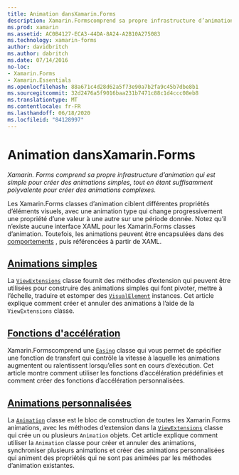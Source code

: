 ```yaml
---
title: Animation dansXamarin.Forms
description: Xamarin.Formscomprend sa propre infrastructure d’animation qui est simple pour la création d’animations simples, tout en étant suffisamment polyvalente pour créer des animations complexes.
ms.prod: xamarin
ms.assetid: AC0B4127-ECA3-44DA-8A24-A2B10A275083
ms.technology: xamarin-forms
author: davidbritch
ms.author: dabritch
ms.date: 07/14/2016
no-loc:
- Xamarin.Forms
- Xamarin.Essentials
ms.openlocfilehash: 88a671c4d28d62a5f73e90a7b2fa9c45b7dbe8b1
ms.sourcegitcommit: 32d2476a5f9016baa231b7471c88c1d4ccc08eb8
ms.translationtype: MT
ms.contentlocale: fr-FR
ms.lasthandoff: 06/18/2020
ms.locfileid: "84128997"
---
```

# <a name="animation-in-xamarinforms"></a>Animation dansXamarin.Forms

_Xamarin. Forms comprend sa propre infrastructure d’animation qui est simple pour créer des animations simples, tout en étant suffisamment polyvalente pour créer des animations complexes._

Les Xamarin.Forms classes d’animation ciblent différentes propriétés d’éléments visuels, avec une animation type qui change progressivement une propriété d’une valeur à une autre sur une période donnée. Notez qu’il n’existe aucune interface XAML pour les Xamarin.Forms classes d’animation. Toutefois, les animations peuvent être encapsulées dans des [comportements](~/xamarin-forms/app-fundamentals/behaviors/index.md) , puis référencées à partir de XAML.

## <a name="simple-animations"></a>[Animations simples](simple.md)

La [`ViewExtensions`](xref:Xamarin.Forms.ViewExtensions) classe fournit des méthodes d’extension qui peuvent être utilisées pour construire des animations simples qui font pivoter, mettre à l’échelle, traduire et estomper des [`VisualElement`](xref:Xamarin.Forms.VisualElement) instances. Cet article explique comment créer et annuler des animations à l’aide de la `ViewExtensions` classe.

## <a name="easing-functions"></a>[Fonctions d'accélération](easing.md)

Xamarin.Formscomprend une [`Easing`](xref:Xamarin.Forms.Easing) classe qui vous permet de spécifier une fonction de transfert qui contrôle la vitesse à laquelle les animations augmentent ou ralentissent lorsqu’elles sont en cours d’exécution. Cet article montre comment utiliser les fonctions d’accélération prédéfinies et comment créer des fonctions d’accélération personnalisées.

## <a name="custom-animations"></a>[Animations personnalisées](custom.md)

La [`Animation`](xref:Xamarin.Forms.Animation) classe est le bloc de construction de toutes les Xamarin.Forms animations, avec les méthodes d’extension dans la [`ViewExtensions`](xref:Xamarin.Forms.ViewExtensions) classe qui crée un ou plusieurs `Animation` objets. Cet article explique comment utiliser la `Animation` classe pour créer et annuler des animations, synchroniser plusieurs animations et créer des animations personnalisées qui animent des propriétés qui ne sont pas animées par les méthodes d’animation existantes.

